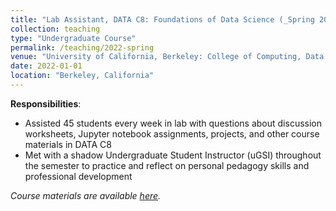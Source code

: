 ```yaml
---
title: "Lab Assistant, DATA C8: Foundations of Data Science (_Spring 2022_)"
collection: teaching
type: "Undergraduate Course"
permalink: /teaching/2022-spring
venue: "University of California, Berkeley: College of Computing, Data Science, and Society (CDSS)"
date: 2022-01-01
location: "Berkeley, California"
---
```


__Responsibilities__:
- Assisted 45 students every week in lab with questions about discussion worksheets, Jupyter notebook assignments, projects, and other course materials in DATA C8
- Met with a shadow Undergraduate Student Instructor (uGSI) throughout the semester to practice and reflect on personal pedagogy skills and professional development

_Course materials are available [here](http://www.data8.org/sp22/)._
